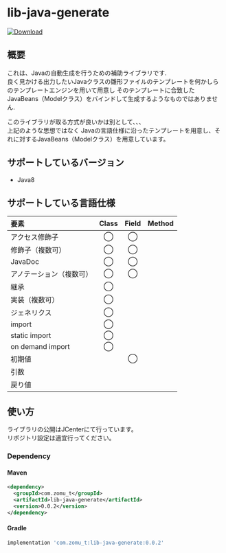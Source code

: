 # lib-java-generate

[ ![Download](https://api.bintray.com/packages/takashno/takashno_maven_repo/lib-java-generate/images/download.svg?version=0.0.2) ](https://bintray.com/takashno/takashno_maven_repo/lib-java-generate/0.0.2/link)

## 概要
これは、Javaの自動生成を行うための補助ライブラリです.  
良く見かける出力したいJavaクラスの雛形ファイルのテンプレートを何かしらのテンプレートエンジンを用いて用意し
そのテンプレートに合致したJavaBeans（Modelクラス）をバインドして生成するようなものではありません.

このライブラリが取る方式が良いかは別として、、、  
上記のような思想ではなく
Javaの言語仕様に沿ったテンプレートを用意し、それに対するJavaBeans（Modelクラス）を用意しています。

## サポートしているバージョン
- Java8

## サポートしている言語仕様

|要素|Class|Field|Method|
|:---|:---:|:---:|:---:|
|アクセス修飾子|◯|◯||
|修飾子（複数可）|◯|◯||
|JavaDoc|◯|◯||
|アノテーション（複数可）|◯|◯||
|継承|◯|||
|実装（複数可）|◯|||
|ジェネリクス|◯|||
|import|◯|||
|static import|◯|||
|on demand import|◯|||
|初期値||◯|||
|引数|||
|戻り値|||


## 使い方

ライブラリの公開はJCenterにて行っています。  
リポジトリ設定は適宜行ってください。

### Dependency

#### Maven

```xml
<dependency>
  <groupId>com.zomu_t</groupId>
  <artifactId>lib-java-generate</artifactId>
  <version>0.0.2</version>
</dependency>
```

#### Gradle

```groovy
implementation 'com.zomu_t:lib-java-generate:0.0.2'
```


